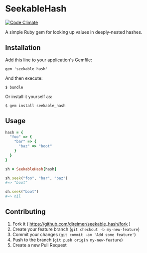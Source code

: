 # SeekableHash

[![Code Climate](https://codeclimate.com/github/djreimer/seekable_hash.png)](https://codeclimate.com/github/djreimer/seekable_hash)

A simple Ruby gem for looking up values in deeply-nested hashes.

## Installation

Add this line to your application's Gemfile:

    gem 'seekable_hash'

And then execute:

    $ bundle

Or install it yourself as:

    $ gem install seekable_hash

## Usage

```ruby
hash = {
  "foo" => {
    "bar" => {
      "baz" => "boot"    
    }
  }
}

sh = SeekableHash[hash]

sh.seek("foo", "bar", "baz")
#=> "boot"

sh.seek("boot")
#=> nil
```

## Contributing

1. Fork it ( https://github.com/djreimer/seekable_hash/fork )
2. Create your feature branch (`git checkout -b my-new-feature`)
3. Commit your changes (`git commit -am 'Add some feature'`)
4. Push to the branch (`git push origin my-new-feature`)
5. Create a new Pull Request
